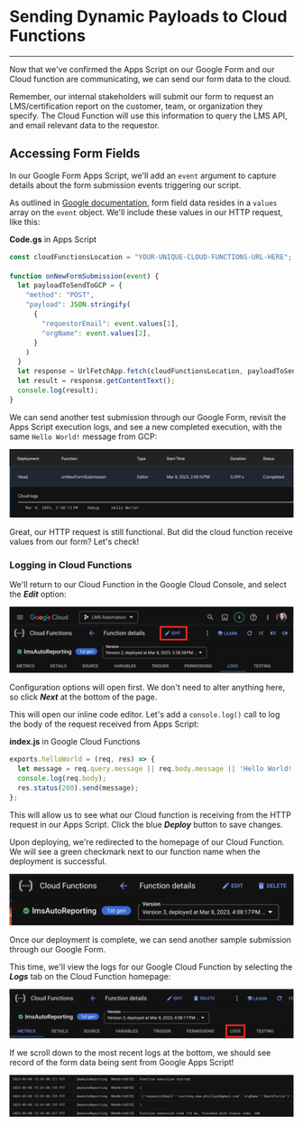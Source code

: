 # Sending Dynamic Payloads to Cloud Functions
---

Now that we've confirmed the Apps Script on our Google Form and our Cloud function are communicating, we can send our form data to the cloud.

Remember, our internal stakeholders will submit our form to request an LMS/certification report on the customer, team, or organization they specify. The Cloud Function will use this information to query the LMS API, and email relevant data to the requestor.

## Accessing Form Fields

In our Google Form Apps Script, we'll add an `event` argument to capture details about the form submission events triggering our script.

As outlined in [Google documentation](https://developers.google.com/apps-script/guides/triggers/events#form-submit), form field data resides in a `values` array on the `event` object. We'll include these values in our HTTP request, like this:

**Code.gs** in Apps Script
```JavaScript
const cloudFunctionsLocation = "YOUR-UNIQUE-CLOUD-FUNCTIONS-URL-HERE";

function onNewFormSubmission(event) {
  let payloadToSendToGCP = {
    "method": "POST",
    "payload": JSON.stringify(
      {
        "requestorEmail": event.values[1],
        "orgName": event.values[2],
      }
    )
  }
  let response = UrlFetchApp.fetch(cloudFunctionsLocation, payloadToSendToGCP);
  let result = response.getContentText();
  console.log(result);
}
```

We can send another test submission through our Google Form, revisit the Apps Script execution logs, and see a new completed execution, with the same `Hello World!` message from GCP:

![Executions log entry with Hello World message from GCP](../assets/images/successful_http_req_to_gcp.png)

Great, our HTTP request is still functional. But did the cloud function receive values from our form? Let's check!

### Logging in Cloud Functions

We'll return to our Cloud Function in the Google Cloud Console, and select the **_Edit_** option:

![Screenshot of GCP Cloud Function Console with edit option emphasized](../assets/images/edit_option_in_gcp_cloud.png)

Configuration options will open first. We don't need to alter anything here, so click **_Next_** at the bottom of the page.

This will open our inline code editor. Let's add a `console.log()` call to log the body of the request received from Apps Script:

**index.js** in Google Cloud Functions
```javascript
exports.helloWorld = (req, res) => {
  let message = req.query.message || req.body.message || 'Hello World!';
  console.log(req.body);
  res.status(200).send(message);
};
```

This will allow us to see what our Cloud function is receiving from the HTTP request in our Apps Script. Click the blue **_Deploy_** button to save changes.

Upon deploying, we're redirected to the homepage of our Cloud Function. We will see a green checkmark next to our function name when the deployment is successful.

![Checkmark indicating successful cloud function deployment in Google Cloud Console](../assets/images/successful_deployment_in_cloud_console.png)

Once our deployment is complete, we can send another sample submission through our Google Form.

This time, we'll view the logs for our Google Cloud Function by selecting the **_Logs_** tab on the Cloud Function homepage:

![Checkmark indicating successful cloud function deployment in Google Cloud Console](../assets/images/access_logs_in_cloud_console.png)

If we scroll down to the most recent logs at the bottom, we should see record of the form data being sent from Google Apps Script!

![Executions log entry with Hello World message from GCP](../assets/images/google_form_payload_in_gcp.png)

